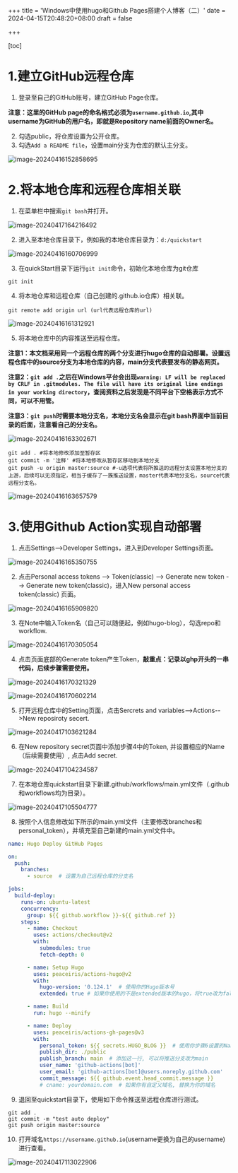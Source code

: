 +++
title = 'Windows中使用hugo和Github Pages搭建个人博客（二）'
date = 2024-04-15T20:48:20+08:00
draft = false

+++

[toc]

# 1.建立GitHub远程仓库

1. 登录至自己的GitHub账号，建立GitHub Page仓库。

**注意：这里的GitHub page的命名格式必须为`username.github.io`,其中username为GitHub的用户名，即就是Repository name前面的Owner名。**

2. 勾选public，将仓库设置为公开仓库。
3. 勾选`Add a README file`，设置main分支为仓库的默认主分支。

![image-20240416152858695](./assets/image-20240416152858695.png)

# 2.将本地仓库和远程仓库相关联

1. 在菜单栏中搜索`git bash`并打开。

![image-20240417164216492](./assets/image-20240417164216492.png)

2. 进入至本地仓库目录下，例如我的本地仓库目录为：`d:/quickstart`

![image-20240416160706999](./assets/image-20240416160706999.png)

3. 在quickStart目录下运行`git init`命令，初始化本地仓库为git仓库

```shell
git init
```

4. 将本地仓库和远程仓库（自己创建的.github.io仓库）相关联。

```shell
git remote add origin url (url代表远程仓库的url)
```

![image-20240416161312921](./assets/image-20240416161312921.png)

5. 将本地仓库中的内容推送至远程仓库。

**注意1：本文档采用同一个远程仓库的两个分支进行hugo仓库的自动部署。设置远程仓库中的source分支为本地仓库的内容，main分支代表要发布的静态网页。**

**注意2：`git add .`之后在Windows平台会出现`warning: LF will be replaced by CRLF in .gitmodules.
The file will have its original line endings in your working directory`，查阅资料之后发现是不同平台下空格表示方式不同，可以不用管。**

**注意3：`git push`时需要本地分支名，本地分支名会显示在git bash界面中当前目录的后面，注意看自己的分支名。**

![image-20240416163302671](./assets/image-20240416163302671.png)

```shell
git add . #将本地修改添加至暂存区
git commit -m '注释' #将本地修改从暂存区移动到本地分支
git push -u origin master:source #-u选项代表将所推送的远程分支设置本地分支的上游，后续可以无须指定，相当于缓存了一簇推送设置，master代表本地分支名，source代表远程分支名。 
```

![image-20240416163657579](./assets/image-20240416163657579.png)

# 3.使用Github Action实现自动部署

1. 点击Settings-->Developer Settings，进入到Developer Settings页面。

![image-20240416165350755](./assets/image-20240416165350755.png)

2. 点击Personal access tokens --> Token(classic) --> Generate new token --> Generate new token(classic)，进入New personal access token(classic) 页面。

![image-20240416165909820](./assets/image-20240416165909820.png)

3. 在Note中输入Token名（自己可以随便起，例如hugo-blog），勾选repo和workflow.

![image-20240416170305054](./assets/image-20240416170305054.png)

4. 点击页面底部的Generate token产生Token，**敲重点：记录以ghp开头的一串代码，后续步骤需要使用。**

![image-20240416170321329](./assets/image-20240416170321329.png)

![image-20240416170602214](./assets/image-20240416170602214.png)

5. 打开远程仓库中的Setting页面，点击Sercrets and variables-->Actions-->New reposiroty secert.

![image-20240417103621284](./assets/image-20240417103621284.png)

6. 在New repository secret页面中添加步骤4中的Token, 并设置相应的Name（后续需要使用）, 点击Add secret.

![image-20240417104234587](./assets/image-20240417104234587.png)

7. 在本地仓库quickstart目录下新建.github/workflows/main.yml文件（.github和workflows均为目录）。

![image-20240417105504777](./assets/image-20240417105504777.png)

8. 按照个人信息修改如下所示的main.yml文件（主要修改branches和personal_token），并填充至自己新建的main.yml文件中。

```yaml
name: Hugo Deploy GitHub Pages

on:
  push:
    branches:
      - source  # 设置为自己远程仓库的分支名

jobs:
  build-deploy:
    runs-on: ubuntu-latest
    concurrency:
      group: ${{ github.workflow }}-${{ github.ref }}
    steps:
      - name: Checkout
        uses: actions/checkout@v2
        with:
          submodules: true
          fetch-depth: 0

      - name: Setup Hugo
        uses: peaceiris/actions-hugo@v2
        with:
          hugo-version: '0.124.1'  # 使用你的Hugo版本号
          extended: true # 如果你使用的不是extended版本的hugo，将true改为false

      - name: Build
        run: hugo --minify

      - name: Deploy
        uses: peaceiris/actions-gh-pages@v3
        with:
          personal_token: ${{ secrets.HUGO_BLOG }}  # 使用你步骤6设置的Name(大写)
          publish_dir: ./public
          publish_branch: main  # 添加这一行, 可以将推送分支改为main
          user_name: 'github-actions[bot]'
          user_email: 'github-actions[bot]@users.noreply.github.com'
          commit_message: ${{ github.event.head_commit.message }}
          # cname: yourdomain.com  # 如果你有自定义域名, 替换为你的域名
```

9. 退回至quickstart目录下，使用如下命令推送至远程仓库进行测试。

```shell
git add .
git commit -m "test auto deploy"
git push origin master:source
```

10. 打开域名`https://username.github.io`(username更换为自己的username) 进行查看。

![image-20240417113022906](./assets/image-20240417113022906.png)
